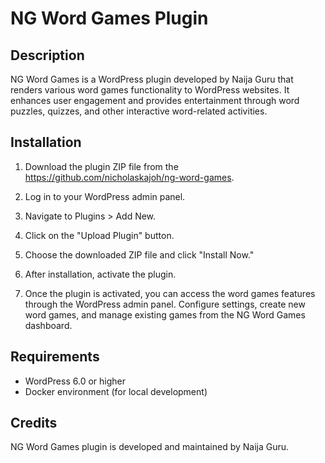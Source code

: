 # NG Word Games Plugin

## Description
NG Word Games is a WordPress plugin developed by Naija Guru that renders various word games functionality to WordPress websites. It enhances user engagement and provides entertainment through word puzzles, quizzes, and other interactive word-related activities.

 

## Installation
1. Download the plugin ZIP file from the https://github.com/nicholaskajoh/ng-word-games.
2. Log in to your WordPress admin panel.
3. Navigate to Plugins > Add New.
4. Click on the "Upload Plugin" button.
5. Choose the downloaded ZIP file and click "Install Now."
6. After installation, activate the plugin.

7. Once the plugin is activated, you can access the word games features through the WordPress admin panel. Configure settings, create new word games, and manage existing games from the NG Word Games dashboard.

## Requirements
- WordPress 6.0 or higher
- Docker environment (for local development)

 

## Credits
NG Word Games plugin is developed and maintained by Naija Guru.

